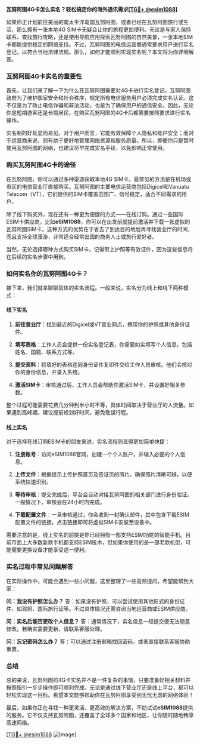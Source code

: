 **瓦努阿图4G卡怎么实名？轻松搞定你的海外通讯需求[[TG💪+ @esim1088](https://t.me/s/esim1088)]**

如果你正计划前往美丽的南太平洋岛国瓦努阿图，或者已经在瓦努阿图旅行或生活，那么拥有一张本地4G SIM卡无疑会让你的旅程更加便利。无论是与家人保持联系、查找旅行攻略，还是使用导航应用探索瓦努阿图的自然美景，一张本地SIM卡都能提供稳定的网络支持。不过，瓦努阿图的电信运营商通常要求用户进行实名登记，以符合当地法律法规。那么，如何才能顺利实现实名呢？本文将为你详细解答。

### 瓦努阿图4G卡实名的重要性

首先，让我们来了解一下为什么在瓦努阿图需要对4G卡进行实名登记。瓦努阿图政府为了维护国家安全和社会秩序，规定所有电信服务用户必须完成实名认证。这不仅是为了防止电信诈骗和非法活动，也是为了确保用户的通信安全。因此，无论你是短期游客还是长期居民，在购买瓦努阿图的4G卡后都需要按照要求进行实名操作。

实名制的好处显而易见。对于用户而言，它能有效保障个人隐私和账户安全；而对于运营商来说，则有助于更好地管理网络资源和服务质量。所以，即便你只是暂时使用瓦努阿图的网络，也建议尽早完成实名手续，以免影响正常使用。

### 购买瓦努阿图4G卡的途径

在瓦努阿图，你可以通过多种渠道获取本地4G SIM卡。最常见的方法是在机场或市区的电信营业厅直接购买。瓦努阿图的主要电信运营商包括Digicel和Vanuatu Telecom（VT），它们提供的SIM卡覆盖范围广、信号稳定，适合不同需求的用户。

除了线下购买外，现在还有一种更为便捷的方式——在线订购。通过一些国际ESIM卡供应商，比如**eSIM1088**，你可以在出发前就提前激活并下载一张虚拟的瓦努阿图SIM卡。这种方式的优势在于省去了到达目的地后再寻找营业厅的时间，而且支持全球漫游，非常适合经常出国的商务人士或旅行爱好者。

当然，无论选择哪种方式购买SIM卡，记得带上护照等有效证件，因为这些信息将在后续的实名步骤中用到。

### 如何实名你的瓦努阿图4G卡？

接下来，我们就来聊聊具体的实名流程。一般来说，实名分为线上和线下两种模式：

#### 线下实名

1. **前往营业厅**：找到最近的Digicel或VT营业网点，携带你的护照或其他身份证件。
   
2. **填写表格**：工作人员会提供一份实名登记表，你需要如实填写个人信息，包括姓名、国籍、联系方式等。

3. **提交资料**：将填好的表格连同身份证件复印件交给工作人员审核。他们会核对你的身份信息，并录入系统。

4. **激活SIM卡**：审核通过后，工作人员会帮助你激活SIM卡，并设置好相关参数。

整个过程可能需要花费几分钟到半小时不等，具体时间取决于营业厅的人流量。如果遇到高峰期，建议提前规划好时间，避免耽误行程。

#### 线上实名

对于选择在线订购ESIM卡的朋友来说，实名流程则显得更加简单快捷：

1. **注册账号**：访问eSIM1088官网，创建一个个人账户，并输入必要的个人信息。

2. **上传文件**：根据提示上传护照首页及签证页的照片。确保照片清晰可辨，以便系统快速识别。

3. **等待审核**：提交完成后，平台会自动对接瓦努阿图的相关部门进行身份验证。一般情况下，审核会在24小时内完成。

4. **下载配置文件**：一旦审核通过，你会收到一封确认邮件，其中包含下载ESIM配置文件的链接。点击链接即可将虚拟SIM卡安装至设备中。

需要注意的是，线上实名的前提是你已经拥有一部支持ESIM功能的智能手机。目前市面上大多数新款手机都支持ESIM技术，但如果你使用的是一部老款机型，可能需要更换设备才能享受这一便利。

### 实名过程中常见问题解答

在实际操作中，可能会遇到一些小问题，这里整理了一些高频提问，希望能帮到大家：

**问：我没有护照怎么办？**
答：如果没有护照，可以尝试使用其他形式的身份证件，如驾照、国际旅行证等。不过具体情况还需咨询当地运营商或ESIM供应商。

**问：实名后能否更改个人信息？**
答：通常情况下，实名信息一经提交便无法随意修改。若确实需要更新，请联系客服处理。

**问：忘记密码怎么办？**
答：可以通过注册邮箱找回密码，或者直接联系客服协助重置。

### 总结

总的来说，瓦努阿图的4G卡实名并不是一件复杂的事情，只要准备好相关材料并按照指引一步步操作即可顺利完成。无论是通过线下营业厅还是线上平台，都可以轻松实现这一目标。希望本文能够帮助你在瓦努阿图享受到无忧无虑的网络体验！

最后，如果你正在寻找一种更灵活、更高效的解决方案，不妨试试**eSIM1088**提供的服务。它不仅支持瓦努阿图，还覆盖了全球多个国家和地区，让你随时随地畅享高速网络。

[[TG💪+ @esim1088](https://t.me/s/esim1088) ![Image](https://i.postimg.cc/4NQfJmqS/Snipaste-2025-05-13-00-14-12.png)]